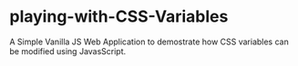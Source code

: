 # playing-with-CSS-Variables

A Simple Vanilla JS Web Application to demostrate how CSS variables can be modified using JavasScript.

